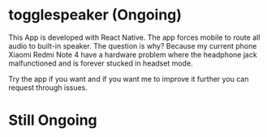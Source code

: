 # togglespeaker (Ongoing)

This App is developed with React Native. The app forces mobile to route all audio to built-in speaker.
The question is why? Because my current phone Xiaomi Redmi Note 4 have a hardware problem where the headphone jack malfunctioned and is forever stucked in headset mode.

Try the app if you want and if you want me to improve it further you can request through issues.

# Still Ongoing
